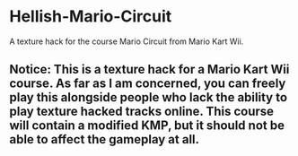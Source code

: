 # Hellish-Mario-Circuit
A texture hack for the course Mario Circuit from Mario Kart Wii.

## Notice: This is a texture hack for a Mario Kart Wii course. As far as I am concerned, you can freely play this alongside people who lack the ability to play texture hacked tracks online. This course will contain a modified KMP, but it should not be able to affect the gameplay at all.
